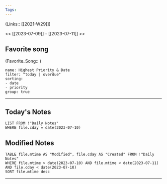 ```yaml
---
Tags:
---
```

(Links:: [[2021-W29]])

<< [[2023-07-09]] - [[2023-07-11]] >>
## Favorite song
(Favorite_Song:: )

```todoist 
name: Highest Priority & Date 
filter: "today | overdue" 
sorting: 
- date 
- priority
group: true 
```

___
## Today's Notes
```dataview
LIST FROM !"Daily Notes"
WHERE file.cday = date(2023-07-10)
```
## Modified Notes
```dataview
TABLE file.mtime AS "Modified", file.cday AS "Created" FROM !"Daily Notes" 
WHERE file.mtime > date(2023-07-10) AND file.mtime < date(2023-07-11) AND file.cday < date(2023-07-10)
SORT file.mtime desc
```
___
